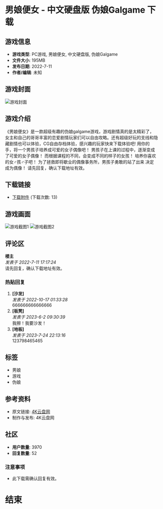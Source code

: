 # 男娘便女 - 中文硬盘版 伪娘Galgame 下载

## 游戏信息
- **游戏类型**: PC游戏, 男娘便女, 中文硬盘版, 伪娘Galgame
- **文件大小**: 195MB
- **发布日期**: 2022-7-11
- **作者/编辑**: 未知

## 游戏封面
![游戏封面](data/attachment/forum/202207/11/171650wn8lva9znt0hkh1o.jpg)

## 游戏介绍
《男娘便女》是一款超级有趣的伪娘galgame游戏，游戏剧情真的是太精彩了，女主和自己的哥哥丰富的恋爱剧情玩家们可以自由攻略。还有超级好玩的支线和隐藏剧情也可以体验，CG自由存档体验，感兴趣的玩家快来下载体验吧! 用你的手，将一个男孩子培养成可爱的女子偶像吧！ 男孩子在上课的过程中，逐渐变成了可爱的女子偶像！ 而根据课程的不同，会变成不同的样子的女孩！ 培养你喜欢的女♂孩♂子吧！ 为了拯救即将歇业的偶像事务所，男孩子勇敢的站了出来 决定成为偶像！ 请先回复，确认下载地址有效。

## 下载链接
- [下载附件](forum.php?mod=attachment&aid=MTA1NTIxfDMwMjYwNjI5fDE3MzkyMjI4NzN8MHw0ODA0MA%3D%3D&nothumb=yes) (下载次数: 13)

## 游戏画面
![游戏截图1](data/attachment/forum/202207/11/171651qxripdiw2zouzukx.jpg)
![游戏截图2](data/attachment/forum/202207/11/171651qxripdiw2zouzukx.jpg)

## 评论区
**楼主**  
_发表于 2022-7-11 17:17:24_  
请先回复，确认下载地址有效。

### 热贴回复
1. **[沙发]**  
   _发表于 2022-10-17 01:33:28_  
   666666666666666
2. **[板凳]**  
   _发表于 2023-6-2 09:30:39_  
   我擦！我要沙发！
3. **[地板]**  
   _发表于 2023-7-24 22:13:16_  
   123798465465

## 标签
- 男娘
- 游戏
- 伪娘

## 参考资料
- 原文链接: [4K云盘网](http://4kyp.net)
- 制作与发布: 4K云盘网

## 社区
- **用户数量**: 3970
- **回复数量**: 52

### 注意事项
- 此下载需确认回复有效。

# 结束